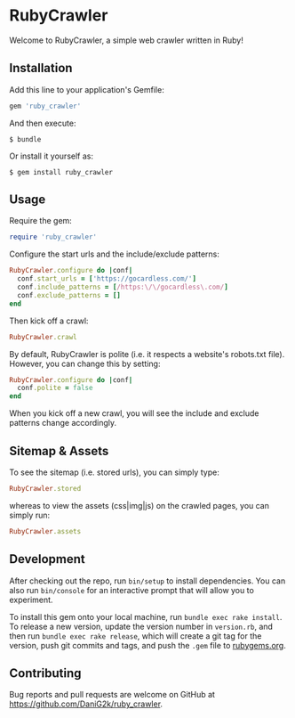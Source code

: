 # RubyCrawler

Welcome to RubyCrawler, a simple web crawler written in Ruby!

## Installation

Add this line to your application's Gemfile:

```ruby
gem 'ruby_crawler'
```

And then execute:

    $ bundle

Or install it yourself as:

    $ gem install ruby_crawler

## Usage

Require the gem:

```ruby
require 'ruby_crawler'
```

Configure the start urls and the include/exclude patterns:

```ruby
RubyCrawler.configure do |conf|
  conf.start_urls = ['https://gocardless.com/']
  conf.include_patterns = [/https:\/\/gocardless\.com/]
  conf.exclude_patterns = []
end
```

Then kick off a crawl:

```ruby
RubyCrawler.crawl
```

By default, RubyCrawler is polite (i.e. it respects a website's robots.txt file). However, you can change this by setting:

```ruby
RubyCrawler.configure do |conf|
  conf.polite = false
end
```

When you kick off a new crawl, you will see the include and exclude patterns change accordingly.

## Sitemap & Assets

To see the sitemap (i.e. stored urls), you can simply type:

```ruby
RubyCrawler.stored
```

whereas to view the assets (css|img|js) on the crawled pages, you can simply run:

```ruby
RubyCrawler.assets
```

## Development

After checking out the repo, run `bin/setup` to install dependencies. You can also run `bin/console` for an interactive prompt that will allow you to experiment.

To install this gem onto your local machine, run `bundle exec rake install`. To release a new version, update the version number in `version.rb`, and then run `bundle exec rake release`, which will create a git tag for the version, push git commits and tags, and push the `.gem` file to [rubygems.org](https://rubygems.org).

## Contributing

Bug reports and pull requests are welcome on GitHub at https://github.com/DaniG2k/ruby_crawler.

